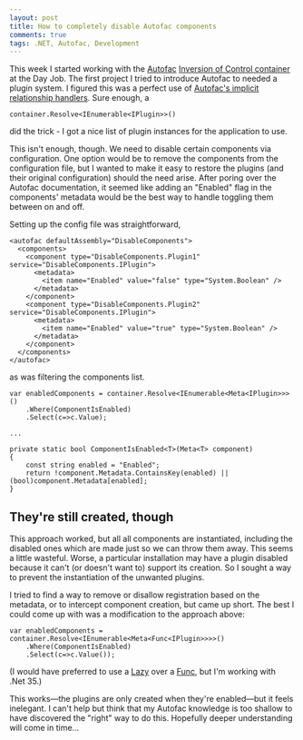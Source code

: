 ```yaml
---
layout: post
title: How to completely disable Autofac components
comments: true
tags: .NET, Autofac, Development
---
```

This week I started working with the <a href="http://code.google.com/p/autofac/">Autofac</a> <a href="http://www.martinfowler.com/articles/injection.html">Inversion of Control container</a> at the Day Job. The first project I tried to introduce Autofac to needed a plugin system. I figured this was a perfect use of <a href="http://nblumhardt.com/2010/01/the-relationship-zoo/">Autofac's implicit relationship handlers</a>. Sure enough, a

<pre><code class="csharp">container.Resolve&lt;IEnumerable&lt;IPlugin&gt;&gt;()</code></pre>

did the trick - I got a nice list of plugin instances for the application to use.

This isn't enough, though. We need to disable certain components via configuration. One option would be to remove the components from the configuration file, but I wanted to make it easy to restore the plugins (and their original configuration) should the need arise. After poring over the Autofac documentation, it seemed like adding an "Enabled" flag in the components' metadata would be the best way to handle toggling them between on and off. 

Setting up the config file was straightforward,
<pre><code class="xml">&lt;autofac defaultAssembly="DisableComponents"&gt;
  &lt;components&gt;
    &lt;component type="DisableComponents.Plugin1" service="DisableComponents.IPlugin"&gt;
      &lt;metadata&gt;
        &lt;item name="Enabled" value="false" type="System.Boolean" /&gt;
      &lt;/metadata&gt;
    &lt;/component&gt;
    &lt;component type="DisableComponents.Plugin2" service="DisableComponents.IPlugin"&gt;
      &lt;metadata&gt;
        &lt;item name="Enabled" value="true" type="System.Boolean" /&gt;
      &lt;/metadata&gt;
    &lt;/component&gt;
  &lt;/components&gt;
&lt;/autofac&gt;</code></pre>

as was filtering the components list.

<pre><code class="csharp">var enabledComponents = container.Resolve&lt;IEnumerable&lt;Meta&lt;IPlugin&gt;&gt;&gt;()
    .Where(ComponentIsEnabled)
    .Select(c=&gt;c.Value);

...

private static bool ComponentIsEnabled&lt;T&gt;(Meta&lt;T&gt; component)
{
    const string enabled = "Enabled";
    return !component.Metadata.ContainsKey(enabled) || (bool)component.Metadata[enabled];
}</code></pre>

<h2>They're still created, though</h2>
This approach worked, but all all components are instantiated, including the disabled ones which are made just so we can throw them away. This seems a little wasteful. Worse, a particular installation may have a plugin disabled because it can't (or doesn't want to) support its creation. So I sought a way to prevent the instantiation of the unwanted plugins.

I tried to find a way to remove or disallow registration based on the metadata, or to intercept component creation, but came up short. The best I could come up with was a modification to the approach above:
<pre><code class="csharp">var enabledComponents = container.Resolve&lt;IEnumerable&lt;Meta&lt;Func&lt;IPlugin&gt;&gt;&gt;&gt;()
    .Where(ComponentIsEnabled)
    .Select(c=&gt;c.Value());</code></pre>

(I would have preferred to use a <a href="http://msdn.microsoft.com/en-us/library/dd642331.aspx">Lazy</a> over a <a href="http://msdn.microsoft.com/en-us/library/bb534960.aspx">Func</a>, but I'm working with .Net&nbsp;35.)

This works&mdash;the plugins are only created when they're enabled&mdash;but it feels inelegant.
I can't help but think that my Autofac knowledge is too shallow to have discovered the "right" way to do this. Hopefully deeper understanding will come in time&hellip;
